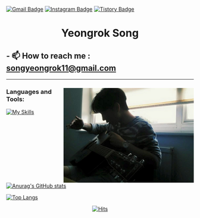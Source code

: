<div>
 
[![Gmail Badge](https://img.shields.io/badge/Gmail-D14836?style=flat&logo=Gmail&logoColor=white)](mailto:songyeongrok11@gmail.com) 
[![Instagram Badge](https://img.shields.io/badge/Instagram-9c38d1?style=flat&logo=Instagram&logoColor=white)](https://instagram.com/306_song) 
[![Tistory Badge](https://img.shields.io/badge/Tech%20Blog-555263?style=flat&logoColor=white)](https://velog.io/@sicksong)

<h1 align="center">Yeongrok Song</h1>

 ## - 📫 How to reach me : **songyeongrok11@gmail.com**
 
</div>

***

<div>
<img align="right" alt="" width="350" src="https://github.com/crescentfull/intro/blob/main/1.jpg?raw=true"/>

<h3 align="left">Languages and Tools:</h3>

[![My Skills](https://skillicons.dev/icons?i=java,spring,eclipse,jquery,py,django,flask,vscode,mysql,js,html,css,aws,git,github&perline=8)](https://skillicons.dev)

[![Anurag's GitHub stats](https://github-readme-stats.vercel.app/api?username=crescentfull&count_private=true&include_all_commits=true&show_icons=true&card_width=450&theme=dark)](https://github.com/crescentfull/github-readme-stats)

[![Top Langs](https://github-readme-stats.vercel.app/api/top-langs/?username=crescentfull&theme=dark&card_width=400&layout=compact)](https://github.com/crescentfull/github-readme-stats)

 
<div align="center"> 
 
[![Hits](https://hits.seeyoufarm.com/api/count/incr/badge.svg?url=https%3A%2F%2Fgithub.com%2Fcrescentfull&count_bg=%2379C83D&title_bg=%23555555&icon=&icon_color=%23E7E7E7&title=hits&edge_flat=false)](https://hits.seeyoufarm.com)

</div>
</div>
